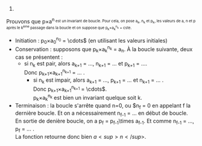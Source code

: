 1. 
Prouvons que p×a<sup>n<sub> est un invariant de boucle.
 Pour cela, on pose a<sub>k</sub>, n<sub>k</sub> et p<sub>k</sub>, les valeurs de a, n et p après le k<sup>ème</sup> passage dans la boucle et on suppose que p<sub>k</sub>×a<sub>k</sub><sup>n<sub>k</sub></sup> = cste.  

 - Initiation : p<sub>0</sub>×a<sub>0</sub><sup>n<sub>0</sub></sup> = \cdots$ (en utilisant les valeurs initiales)  
 - Conservation : supposons que p<sub>k</sub>×a<sub>k</sub><sup>n<sub>k</sub></sup> = a<sub>n</sub>. À la boucle suivante, deux cas se présentent :
   - si n<sub>k</sub> est pair, alors a<sub>k+1</sub> = ..., n<sub>k+1</sub> = ... et p<sub>k+1</sub> = ....    
     Donc p<sub>k+1</sub>×a<sub>k+1</sub><sup>n<sub>k+1</sub></sup> = ... .  
     - si n<sub>k</sub> est impair, alors a<sub>k+1</sub> = ..., p<sub>k+1</sub> = ... et n<sub>k+1</sub> = ... .  
       Donc p<sub>k+1</sub>×a<sub>k+1</sub><sup>n<sub>k+1</sub></sup> = \cdots$.  
       p<sub>k</sub>×a<sub>k</sub><sup>n<sub>k</sub></sup> est bien un invariant quelque soit k.
- Terminaison : la boucle s'arrête quand n=0, ou $n<sub>f</sub> = 0 en appelant f la dernière boucle. Et on a nécessairement n<sub>f-1</sub> = ... en début de boucle.<br>
En sortie de denière boucle, on a p<sub>f</sub> = p<sub>f-1</sub>\times a<sub>f-1</sub>. Et comme n<sub>f-1</sub> = ..., p<sub>f</sub> = ... .  
  La fonction retourne donc bien $a<sup>n</sup>$.
